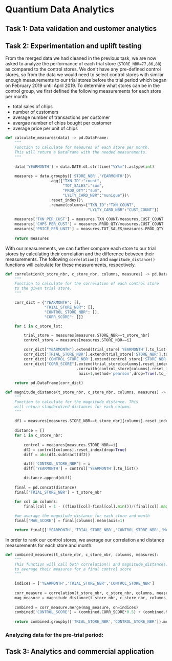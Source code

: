 # Quantium Data Analytics

## Task 1: Data validation and customer analytics

## Task 2: Experimentation and uplift testing

From the merged data we had cleaned in the previous task, we are now asked to analyze the performance of each trial store (`STORE_NBR=77,86,88`) as compared to the control stores. We don't have any pre-defined control stores, so from the data we would need to select control stores with similar enough measurements to our trial stores before the trial period which began on February 2019 until April 2019. To determine what stores can be in the control group, we first defined the following measurements for each store per month:

- total sales of chips
- number of customers
- average number of transactions per customer
- avergae number of chips bought per customer
- average price per unit of chips

```python
def calculate_measures(data) -> pd.DataFrame:
    """
    Function to calculate for measures of each store per month.
    This will return a DataFrame with the needed measurements.
    """
    
    data['YEARMONTH'] = data.DATE.dt.strftime("%Y%m").astype(int)
    
    measures = data.groupby(['STORE_NBR','YEARMONTH'])\
                   .agg({"TXN_ID":"count",
                         "TOT_SALES":"sum",
                         "PROD_QTY":"sum",
                         "LYLTY_CARD_NBR":"nunique"})\
                   .reset_index()\
                   .rename(columns={"TXN_ID":"TXN_COUNT",
                                    "LYLTY_CARD_NBR":"CUST_COUNT"})
                                                                        
    measures['TXN_PER_CUST'] = measures.TXN_COUNT/measures.CUST_COUNT
    measures['CHPS_PER_CUST'] = measures.PROD_QTY/measures.CUST_COUNT
    measures['PRICE_PER_UNIT'] = measures.TOT_SALES/measures.PROD_QTY
    
    return measures
```
With our measurements, we can further compare each store to our trial stores by calculating their correlation and the difference between their measurements. The following `correlation()` and `magnitude_distance()` functions will calculate for these measurements, respectively.
```python
def correlation(t_store_nbr, c_store_nbr, columns, measures) -> pd.DataFrame:
    """
    Function to calculate for the correlation of each control store
    to the given trial store.
    """

    corr_dict = {"YEARMONTH": [],
                 "TRIAL_STORE_NBR": [],
                 "CONTROL_STORE_NBR": [],
                 "CORR_SCORE": []}

    for i in c_store_lst:

        trial_store = measures[measures.STORE_NBR==t_store_nbr]
        control_store = measures[measures.STORE_NBR==i]

        corr_dict["YEARMONTH"].extend(trial_store['YEARMONTH'].to_list())
        corr_dict['TRIAL_STORE_NBR'].extend(trial_store['STORE_NBR'].to_list())
        corr_dict['CONTROL_STORE_NBR'].extend(control_store['STORE_NBR'].to_list())
        corr_dict["CORR_SCORE"].extend(trial_store[columns].reset_index()\
                               .corrwith(control_store[columns].reset_index(),
                                axis=1,method='pearson',drop=True).to_list())
        
    return pd.DataFrame(corr_dict)
```

```python
def magnitude_distance(t_store_nbr, c_store_nbr, columns, measures) -> pd.DataFrame:
    """
    Function to calculate for the magnitude distance. This
    will return standardized distances for each column.
    """    
    
    df1 = measures[measures.STORE_NBR==t_store_nbr][columns].reset_index(drop=True)
    
    distance = []
    for i in c_store_nbr:
        
        control = measures[measures.STORE_NBR==i]
        df2 = control[columns].reset_index(drop=True)
        diff = abs(df1.subtract(df2))

        diff['CONTROL_STORE_NBR'] = i
        diff['YEARMONTH'] = control['YEARMONTH'].to_list()

        distance.append(diff)
        
    final = pd.concat(distance)
    final['TRIAL_STORE_NBR'] = t_store_nbr

    for col in columns:
        final[col] = 1 - ((final[col]-final[col].min())/(final[col].max()-final[col].min()))
    
    #we average the magnitude distance for each store and month
    final['MAG_SCORE'] = final[columns].mean(axis=1)

    return final[['YEARMONTH','TRIAL_STORE_NBR','CONTROL_STORE_NBR','MAG_SCORE']]
```
In order to rank our control stores, we average our correlation and distance measurements for each store and month.
```python
def combined_measures(t_store_nbr, c_store_nbr, columns, measures):
    """
    This function will call both correlation() and magnitude_distance()
    to average their measures for a final control score
    """
    
    indices = ['YEARMONTH','TRIAL_STORE_NBR','CONTROL_STORE_NBR']
    
    corr_measure = correlation(t_store_nbr, c_store_nbr, columns, measures)
    mag_measure = magnitude_distance(t_store_nbr, c_store_nbr, columns, measures)
    
    combined = corr_measure.merge(mag_measure, on=indices)
    combined['CONTROL_SCORE'] = (combined.CORR_SCORE*0.5) + (combined.MAG_SCORE*0.5)
    
    return combined.groupby(['TRIAL_STORE_NBR','CONTROL_STORE_NBR']).mean().reset_index()
```
### Analyzing data for the pre-trial period:


## Task 3: Analytics and commercial application
